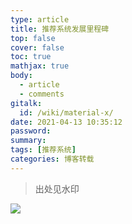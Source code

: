 ```yaml
---
type: article
title: 推荐系统发展里程碑
top: false
cover: false
toc: true
mathjax: true
body:
  - article
  - comments
gitalk:
  id: /wiki/material-x/
date: 2021-04-13 10:35:12
password:
summary:
tags: [推荐系统]
categories: 博客转载
---
```


> 出处见水印

<!--more-->

![](https://cdn.jsdelivr.net/gh/rogerspy/blog-imgs/6d1b7657gy1gg9ddr1pm8j20u04f6wwm.jpg)


